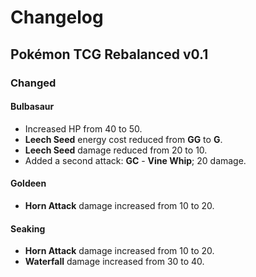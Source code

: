 # Changelog

## Pokémon TCG Rebalanced v0.1

### Changed

#### Bulbasaur
- Increased HP from 40 to 50.
- **Leech Seed** energy cost reduced from **GG** to **G**.
- **Leech Seed** damage reduced from 20 to 10.
- Added a second attack: **GC** - **Vine Whip**; 20 damage.

#### Goldeen
- **Horn Attack** damage increased from 10 to 20.

#### Seaking
- **Horn Attack** damage increased from 10 to 20.
- **Waterfall** damage increased from 30 to 40.
